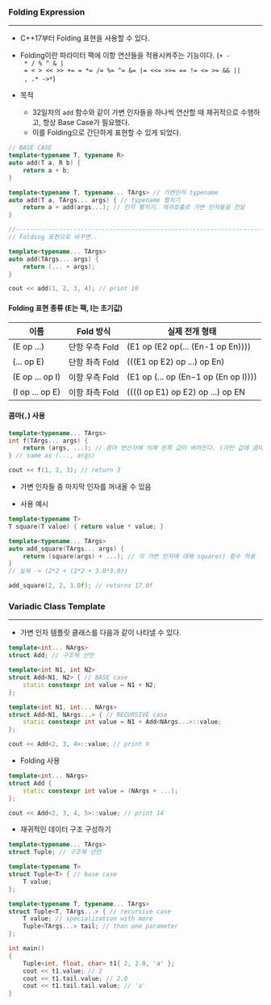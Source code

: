 
### Folding Expression
---

- C++17부터 Folding 표현을 사용할 수 있다.
- Folding이란 파라미터 팩에 이항 연산들을 적용시켜주는 기능이다.
(`+ - * / % ^ & | = < > << >> += = *= /= %= ^= &= |= <<= >>= == != <= >= && || , .* ->*`)

- 목적
	- 32일차의 `add` 함수와 같이 가변 인자들을 하나씩 연산할 때 재귀적으로 수행하고, 항상 Base Case가 필요했다.
	- 이를 Folding으로 간단하게 표현할 수 있게 되었다.
```cpp
// BASE CASE
template<typename T, typename R>
auto add(T a, R b) {
	return a + b;
}

template<typename T, typename... TArgs> // 가변인자 typename
auto add(T a, TArgs... args) { // typename 펼치기
	return a + add(args...); // 인자 펼치기. 재귀호출로 가변 인자들을 전달
}

//----------------------------------------------------------------------------
// Folding 표현으로 바꾸면..

template<typename... TArgs>
auto add(TArgs... args) {
	return (... + args);
}

cout << add(1, 2, 3, 4); // print 10
```

#### Folding 표현 종류 (E는 팩, I는 초기값)

| 이름              | Fold 방식    | 실제 전개 형태                                |
| --------------- | ---------- | --------------------------------------- |
| (E op ...)      | 단항 우측 Fold | (E1 op (E2 op(... (En-1 op En))))       |
| (... op E)      | 단항 좌측 Fold | (((E1​ op E2​) op ...) op En​)          |
| (E op ... op I) | 이항 우측 Fold | (E1​ op (... op (En−1​ op (En​ op I)))) |
| (I op ... op E) | 이항 좌측 Fold | ((((I op E1​) op E2​) op ...) op EN     |

#### 콤마(`,`) 사용

```cpp
template<typename... TArgs>
int f(TArgs... args) {
	return (args, ...); // 콤마 연산자에 의해 왼쪽 값이 벼려진다. (리턴 값에 콤마가 있으면 맨 오른쪽 값을 취함)
} // same as (..., args)

cout << f(1, 2, 3); // return 3
```
- 가변 인자들 중 마지막 인자를 꺼내올 수 있음


- 사용 예시
```cpp
template<typename T>
T square(T value) { return value * value; }

template<typename... TArgs>
auto add_square(TArgs... args) {
	return (square(args) + ...); // 각 가변 인자에 대해 square() 함수 적용
}
// 실제 -> (2*2 + (2*2 + 3.0*3.0))

add_square(2, 2, 3.0f); // returns 17.0f
```


### Variadic Class Template
---

- 가변 인자 템플릿 클래스를 다음과 같이 나타낼 수 있다.
```cpp
template<int... NArgs>
struct Add; // 구조체 선언

template<int N1, int N2>
struct Add<N1, N2> { // BASE case
	static constexpr int value = N1 + N2;
};

template<int N1, int... NArgs>
struct Add<N1, NArgs...> { // RECURSIVE case
	static constexpr int value = N1 + Add<NArgs...>::value;
};

cout << Add<2, 3, 4>::value; // print 9
```

- Folding 사용
```cpp
template<int... NArgs>
struct Add {
	static constexpr int value = (NArgs + ...);
};

cout << Add<2, 3, 4, 5>::value; // print 14
```

- 재귀적인 데이터 구조 구성하기
```cpp
template<typename... TArgs>
struct Tuple; // 구조체 선언

template<typename T>
struct Tuple<T> { // base case
	T value;
};

template<typename T, typename... TArgs>
struct Tuple<T, TArgs...> { // recursive case
	T value; // specialization with more
	Tuple<TArgs...> tail; // than one parameter
};

int main()
{
	Tuple<int, float, char> t1{ 2, 2.0, 'a' };
	cout << t1.value; // 2
	cout << t1.tail.value; // 2.0
	cout << t1.tail.tail.value; // 'a'
}
```

